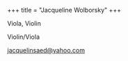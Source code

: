 +++
title = "Jacqueline Wolborsky"
+++

Viola, Violin

<!--more-->

Violin/Viola

jacquelinsaed@yahoo.com
